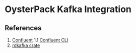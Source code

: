 # OysterPack Kafka Integration

## References
1. [Confluent](https://www.confluent.io/)
1.1 [Confluent CLI](https://www.youtube.com/watch?v=ZKqBptBHZTg)
2. [rdkafka crate](https://crates.io/crates/rdkafka)